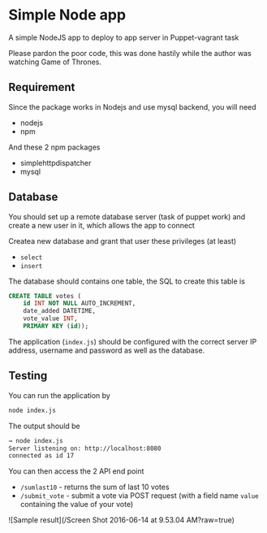 # Simple Node app

A simple NodeJS app to deploy to app server in Puppet-vagrant task

Please pardon the poor code, this was done hastily while the author was watching
Game of Thrones.

## Requirement

Since the package works in Nodejs and use mysql backend, you will need

* nodejs
* npm

And these 2 npm packages

* simplehttpdispatcher
* mysql

## Database

You should set up a remote database server (task of puppet work) and create
a new user in it, which allows the app to connect 

Createa new database and grant that user these privileges (at least) 

* ```select```
* ```insert```

The database should contains one table, the SQL to create this table is
```sql
CREATE TABLE votes (
    id INT NOT NULL AUTO_INCREMENT,
    date_added DATETIME,
    vote_value INT,
    PRIMARY KEY (id));
```

The application (```index.js```) should be configured with the correct server IP
address, username and password as well as the database.


## Testing

You can run the application by

```bash
node index.js
```

The output should be 

```bash
→ node index.js
Server listening on: http://localhost:8080
connected as id 17
```

You can then access the 2 API end point

* ```/sumlast10``` - returns the sum of last 10 votes
* ```/submit_vote``` - submit a vote via POST request (with a field name ```value``` containing the value of your vote)

![Sample result](/Screen Shot 2016-06-14 at 9.53.04 AM?raw=true)
